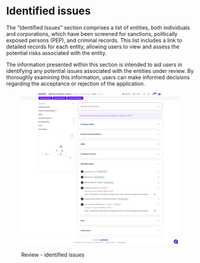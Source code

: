 # Identified issues

The "Identified Issues" section comprises a list of entities, both individuals and corporations, which have been screened for sanctions, politically exposed persons (PEP), and criminal records. This list includes a link to detailed records for each entity, allowing users to view and assess the potential risks associated with the entity.

The information presented within this section is intended to aid users in identifying any potential issues associated with the entities under review. By thoroughly examining this information, users can make informed decisions regarding the acceptance or rejection of the application.

<figure><img src="../../.gitbook/assets/CC_identified_issues (2).png" alt="Review - identified issues"><figcaption><p>Review - identified issues</p></figcaption></figure>
